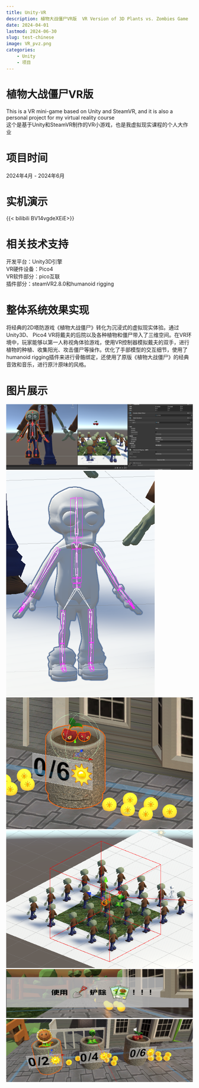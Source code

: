 ```yaml
---
title: Unity-VR
description: 植物大战僵尸VR版  VR Version of 3D Plants vs. Zombies Game
date: 2024-04-01
lastmod: 2024-06-30
slug: test-chinese
image: VR_pvz.png
categories:
    - Unity
    - 项目
---
```


# 植物大战僵尸VR版

This is a VR mini-game based on Unity and SteamVR, and it is also a personal project for my virtual reality course \
这个是基于Unity和SteamVR制作的VR小游戏，也是我虚拟现实课程的个人大作业

# 项目时间
2024年4月 - 2024年6月

# 实机演示
{{< bilibili BV14vgdeXEiE>}}

# 相关技术支持

开发平台：Unity3D引擎 \
VR硬件设备：Pico4 \
VR软件部分：pico互联 \
插件部分：steamVR2.8.0和humanoid rigging

# 整体系统效果实现
将经典的2D塔防游戏《植物大战僵尸》转化为沉浸式的虚拟现实体验。通过Unity3D、 Pico4 VR将戴夫的后院以及各种植物和僵尸带入了三维空间。在VR环境中，玩家能够以第一人称视角体验游戏，使用VR控制器模拟戴夫的双手，进行植物的种植、收集阳光、攻击僵尸等操作。优化了手部模型的交互细节，使用了humanoid rigging插件来进行骨骼绑定，还使用了原版《植物大战僵尸》的经典音效和音乐，进行原汁原味的风格。

# 图片展示
![Skeletal binding1](VR_Skeletal1.png) <br>
![Skeletal binding2](VR_Skeletal2.png) <br>
![Scope of decision1](VR_Scope_of_decision1.png) <br>
![Scope of decision2](VR_Scope_of_decision2.png) <br>
![User interface1](VR_UI1.png) <br>
![User interface2](VR_UI2.png)